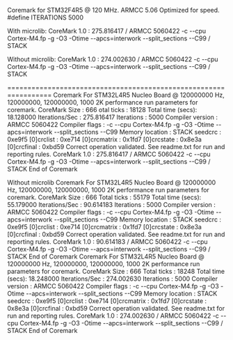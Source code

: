 Coremark for STM32F4R5 @ 120 MHz.
ARMCC 5.06 Optimized for speed.
#define ITERATIONS	5000

With microlib:
CoreMark 1.0 : 275.816417 / ARMCC 5060422 -c --cpu Cortex-M4.fp -g -O3 -Otime --apcs=interwork --split_sections --C99 / STACK

Without microlib:
CoreMark 1.0 : 274.002630 / ARMCC 5060422 -c --cpu Cortex-M4.fp -g -O3 -Otime --apcs=interwork --split_sections --C99 / STACK

=================================================================
Coremark For STM32L4R5 Nucleo Board @ 120000000 Hz, 120000000, 120000000, 1000
2K performance run parameters for coremark.
CoreMark Size    : 666
otal ticks      : 18128
Total time (secs): 18.128000
Iterations/Sec   : 275.816417
Iterations       : 5000
Compiler version : ARMCC 5060422
Compiler flags   : -c --cpu Cortex-M4.fp -g -O3 -Otime --apcs=interwork --split_sections --C99
Memory location  : STACK
seedcrc          : 0xe9f5
[0]crclist       : 0xe714
[0]crcmatrix     : 0x1fd7
[0]crcstate      : 0x8e3a
[0]crcfinal      : 0xbd59
Correct operation validated. See readme.txt for run and reporting rules.
CoreMark 1.0 : 275.816417 / ARMCC 5060422 -c --cpu Cortex-M4.fp -g -O3 -Otime --apcs=interwork --split_sections --C99 / STACK
End of Coremark

Without microlib
Coremark For STM32L4R5 Nucleo Board @ 120000000 Hz, 120000000, 120000000, 1000
2K performance run parameters for coremark.
CoreMark Size    : 666
Total ticks      : 55179
Total time (secs): 55.179000
Iterations/Sec   : 90.614183
Iterations       : 5000
Compiler version : ARMCC 5060422
Compiler flags   : -c --cpu Cortex-M4.fp -g -O3 -Otime --apcs=interwork --split_sections --C99
Memory location  : STACK
seedcrc          : 0xe9f5
[0]crclist       : 0xe714
[0]crcmatrix     : 0x1fd7
[0]crcstate      : 0x8e3a
[0]crcfinal      : 0xbd59
Correct operation validated. See readme.txt for run and reporting rules.
CoreMark 1.0 : 90.614183 / ARMCC 5060422 -c --cpu Cortex-M4.fp -g -O3 -Otime --apcs=interwork --split_sections --C99 / STACK
End of Coremark
Coremark For STM32L4R5 Nucleo Board @ 120000000 Hz, 120000000, 120000000, 1000
2K performance run parameters for coremark.
CoreMark Size    : 666
Total ticks      : 18248
Total time (secs): 18.248000
Iterations/Sec   : 274.002630
Iterations       : 5000
Compiler version : ARMCC 5060422
Compiler flags   : -c --cpu Cortex-M4.fp -g -O3 -Otime --apcs=interwork --split_sections --C99
Memory location  : STACK
seedcrc          : 0xe9f5
[0]crclist       : 0xe714
[0]crcmatrix     : 0x1fd7
[0]crcstate      : 0x8e3a
[0]crcfinal      : 0xbd59
Correct operation validated. See readme.txt for run and reporting rules.
CoreMark 1.0 : 274.002630 / ARMCC 5060422 -c --cpu Cortex-M4.fp -g -O3 -Otime --apcs=interwork --split_sections --C99 / STACK
End of Coremark
